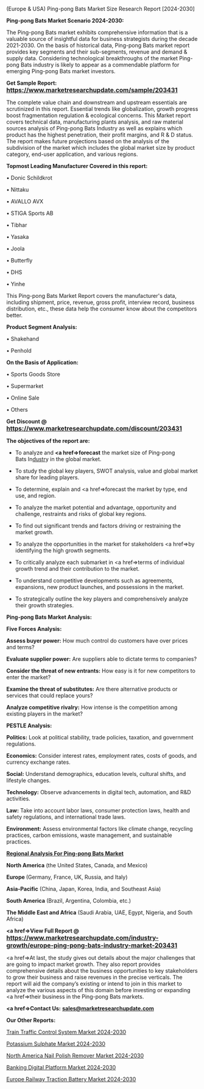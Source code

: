 (Europe & USA) Ping-pong Bats Market Size Research Report [2024-2030]

<strong>Ping-pong Bats Market Scenario 2024-2030:</strong>

The Ping-pong Bats market exhibits comprehensive information that is a valuable source of insightful data for business strategists during the decade 2021-2030. On the basis of historical data, Ping-pong Bats market report provides key segments and their sub-segments, revenue and demand &amp; supply data. Considering technological breakthroughs of the market Ping-pong Bats industry is likely to appear as a commendable platform for emerging Ping-pong Bats market investors.

<strong>Get Sample Report: <a href=https://www.marketresearchupdate.com/sample/203431><font size=3 color=#0000ff>https://www.marketresearchupdate.com/sample/203431</font></a></strong>

The complete value chain and downstream and upstream essentials are scrutinized in this report. Essential trends like globalization, growth progress boost fragmentation regulation &amp; ecological concerns. This Market report covers technical data, manufacturing plants analysis, and raw material sources analysis of Ping-pong Bats Industry as well as explains which product has the highest penetration, their profit margins, and R & D status. The report makes future projections based on the analysis of the subdivision of the market which includes the global market size by product category, end-user application, and various regions.

<strong>Topmost Leading Manufacturer Covered in this report:</strong>

• Donic Schildkrot

• Nittaku

• AVALLO AVX

• STIGA Sports AB

• Tibhar

• Yasaka

• Joola

• Butterfly

• DHS

• Yinhe

This Ping-pong Bats Market Report covers the manufacturer's data, including shipment, price, revenue, gross profit, interview record, business distribution, etc., these data help the consumer know about the competitors better.

<strong>Product Segment Analysis: </strong>

• Shakehand

• Penhold

<strong>On the Basis of Application:</strong>

• Sports Goods Store

• Supermarket

• Online Sale

• Others

<strong>Get Discount @ <a href=https://www.marketresearchupdate.com/discount/203431><font size=3 color=#0000ff>https://www.marketresearchupdate.com/discount/203431</font></a></strong>

<strong><b>The objectives of the report are:</b></strong>

- To analyze and <strong><a href=><strong>forecast</strong></a></strong> the market size of Ping-pong Bats In<a href=ASDF991299>dustr</a>y in the global market.

- To study the global key players, SWOT analysis, value and global market share for leading players.

- To determine, explain and <a href=>forecast</a> the market by type, end use, and region.

- To analyze the market potential and advantage, opportunity and challenge, restraints and risks of global key regions.

- To find out significant trends and factors driving or restraining the market growth.

- To analyze the opportunities in the market for stakeholders <a href=>by</a> identifying the high growth segments.

- To critically analyze each submarket in <a href=>terms</a> of individual growth trend and their contribution to the market.

- To understand competitive developments such as agreements, expansions, new product launches, and possessions in the market.

- To strategically outline the key players and comprehensively analyze their growth strategies.

<strong>Ping-pong Bats Market Analysis:</strong>

<strong>Five Forces Analysis:</strong>

<strong>Assess buyer power:</strong> How much control do customers have over prices and terms?

<strong>Evaluate supplier power:</strong> Are suppliers able to dictate terms to companies?

<strong>Consider the threat of new entrants:</strong> How easy is it for new competitors to enter the market?

<strong>Examine the threat of substitutes:</strong> Are there alternative products or services that could replace yours?

<strong>Analyze competitive rivalry:</strong> How intense is the competition among existing players in the market?

<strong>PESTLE Analysis:</strong>

<strong>Politics:</strong> Look at political stability, trade policies, taxation, and government regulations.

<strong>Economics:</strong> Consider interest rates, employment rates, costs of goods, and currency exchange rates.

<strong>Social:</strong> Understand demographics, education levels, cultural shifts, and lifestyle changes.

<strong>Technology:</strong> Observe advancements in digital tech, automation, and R&D activities.

<strong>Law:</strong> Take into account labor laws, consumer protection laws, health and safety regulations, and international trade laws.

<strong>Environment:</strong> Assess environmental factors like climate change, recycling practices, carbon emissions, waste management, and sustainable practices.

<strong><u><b>Regional Analysis For Ping-pong Bats Market</b></u></strong>

<strong><b>North America</b></strong> (the United States, Canada, and Mexico)

<strong><b>Europe </b></strong>(Germany, France, UK, Russia, and Italy)

<strong><b>Asia-Pacific</b></strong> (China, Japan, Korea, India, and Southeast Asia)

<strong><b>South America</b></strong> (Brazil, Argentina, Colombia, etc.)

<strong><b>The Middle East and Africa</b></strong> (Saudi Arabia, UAE, Egypt, Nigeria, and South Africa)

<strong><a href=>View Full Report</a> @ <a href=https://www.marketresearchupdate.com/industry-growth/europe-ping-pong-bats-industry-market-203431><font size=3 color=#0000ff>https://www.marketresearchupdate.com/industry-growth/europe-ping-pong-bats-industry-market-203431</font></a></strong>

<a href=>At last,</a> the study gives out details about the major challenges that are going to impact market growth. They also report provides comprehensive details about the business opportunities to key stakeholders to grow their business and raise revenues in the precise verticals. The report will aid the company’s existing or intend to join in this market to analyze the various aspects of this domain before investing or expanding <a href=>their</a> business in the Ping-pong Bats markets.

<strong><a href=>Contact Us:</a></strong>
<strong>sales@marketresearchupdate.com</strong>

<strong>Our Other Reports:</strong>

<a href=https://www.linkedin.com/pulse/train-traffic-control-system-market-size-set>Train Traffic Control System Market 2024-2030</a>

<a href=https://www.linkedin.com/pulse/potassium-sulphate-market-outlooks-2023-size>Potassium Sulphate Market 2024-2030</a>

<a href=https://www.linkedin.com/pulse/north-america-nail-polish-remover-market-new>North America Nail Polish Remover Market 2024-2030</a>

<a href=https://www.linkedin.com/pulse/banking-digital-platform-market-2023-2029-emergent-d7f2f/>Banking Digital Platform Market 2024-2030</a>

<a href=https://www.linkedin.com/pulse/europe-railway-traction-battery-market-research-nohqf/>Europe Railway Traction Battery Market 2024-2030</a>

